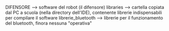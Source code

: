 DIFENSORE --> software del robot (il difensore)
libraries --> cartella copiata dal PC a scuola (nella directory dell'IDE), contenente librerie indispensabili per compilare il software
librerie_bluetooth --> librerie per il funzionamento del bluetooth, finora nessuna "operativa"